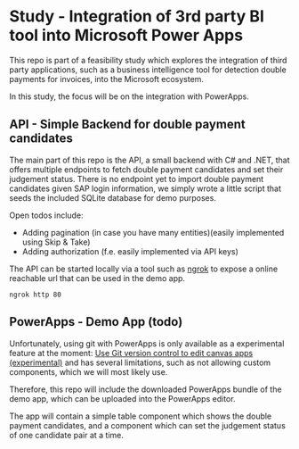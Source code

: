 # Study - Integration of 3rd party BI tool into Microsoft Power Apps

This repo is part of a feasibility study which explores the integration of third party applications, such as a business intelligence tool for detection double payments for invoices, into the Microsoft ecosystem.

In this study, the focus will be on the integration with PowerApps.

## API - Simple Backend for double payment candidates

The main part of this repo is the API, a small backend with C# and .NET, that offers multiple endpoints to fetch double payment candidates and set their judgement status.
There is no endpoint yet to import double payment candidates given SAP login information, we simply wrote a little script that seeds the included SQLite database for demo purposes.

Open todos include:
- Adding pagination (in case you have many entities)(easily implemented using Skip & Take)
- Adding authorization (f.e. easily implemented via API keys)

The API can be started locally via a tool such as [ngrok](https://ngrok.com/) to expose a online reachable url that can be used in the demo app.

```
ngrok http 80
```

## PowerApps - Demo App (todo)

Unfortunately, using git with PowerApps is only available as a experimental feature at the moment: [Use Git version control to edit canvas apps (experimental)](https://learn.microsoft.com/en-us/power-apps/maker/canvas-apps/git-version-control) and has several limitations, such as not allowing custom components, which we will most likely use.

Therefore, this repo will include the downloaded PowerApps bundle of the demo app, which can be uploaded into the PowerApps editor.

The app will contain a simple table component which shows the double payment candidates, and a component which can set the judgement status of one candidate pair at a time.